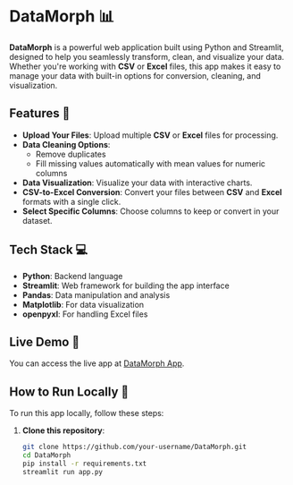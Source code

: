 # DataMorph 📊

**DataMorph** is a powerful web application built using Python and Streamlit, designed to help you seamlessly transform, clean, and visualize your data. Whether you're working with **CSV** or **Excel** files, this app makes it easy to manage your data with built-in options for conversion, cleaning, and visualization.

## Features 🌟

- **Upload Your Files**: Upload multiple **CSV** or **Excel** files for processing.
- **Data Cleaning Options**: 
  - Remove duplicates
  - Fill missing values automatically with mean values for numeric columns
- **Data Visualization**: Visualize your data with interactive charts.
- **CSV-to-Excel Conversion**: Convert your files between **CSV** and **Excel** formats with a single click.
- **Select Specific Columns**: Choose columns to keep or convert in your dataset.

## Tech Stack 💻
- **Python**: Backend language
- **Streamlit**: Web framework for building the app interface
- **Pandas**: Data manipulation and analysis
- **Matplotlib**: For data visualization
- **openpyxl**: For handling Excel files

## Live Demo 🚀

You can access the live app at [DataMorph App](https://devmohsinsheikh-12-data-morph-python.streamlit.app).

## How to Run Locally 💾

To run this app locally, follow these steps:

1. **Clone this repository**:
   ```bash
   git clone https://github.com/your-username/DataMorph.git
   cd DataMorph
   pip install -r requirements.txt
   streamlit run app.py



